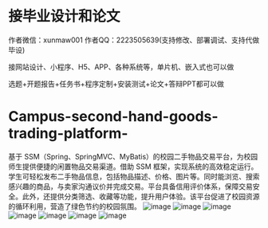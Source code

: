 # 接毕业设计和论文
作者微信：xunmaw001  作者QQ：2223505639(支持修改、部署调试、支持代做毕设)

接网站设计、小程序、H5、APP、各种系统等，单片机、嵌入式也可以做

选题+开题报告+任务书+程序定制+安装测试+论文+答辩PPT都可以做
# Campus-second-hand-goods-trading-platform-
基于 SSM（Spring、SpringMVC、MyBatis）的校园二手物品交易平台，为校园师生提供便捷的闲置物品交易渠道。借助 SSM 框架，实现系统的高效稳定运行。学生可轻松发布二手物品信息，包括物品描述、价格、图片等。同时能浏览、搜索感兴趣的商品，与卖家沟通议价并完成交易。平台具备信用评价体系，保障交易安全。此外，还提供分类筛选、收藏等功能，提升用户体验。该平台促进了校园资源的循环利用，营造了绿色节约的校园氛围。 
![image](https://github.com/user-attachments/assets/65e54ea1-6b22-4771-876f-55d3972c84f6)
![image](https://github.com/user-attachments/assets/9e9dbdd5-3cb4-4483-acea-7666285625e7)
![image](https://github.com/user-attachments/assets/2f92c8c5-5e7f-4778-897e-88b4521dd0f0)
![image](https://github.com/user-attachments/assets/b98f50f1-da40-4752-9503-260a57de31b3)
![image](https://github.com/user-attachments/assets/d95acf07-b401-41cf-862f-2cebb2d3867e)
![image](https://github.com/user-attachments/assets/c4d41b3d-c889-4409-ab42-e89090ca57d3)
![image](https://github.com/user-attachments/assets/400bef02-0921-438e-bab0-735c23a31c6d)
